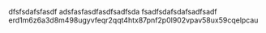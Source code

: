 dfsfsdafsfasdf
adsfasfasdfasdfsadfsda
fsadfsdafsdafsadfsadf
erd1m6z6a3d8m498ugyvfeqr2qqt4htx87pnf2p0l902vpav58ux59cqelpcau